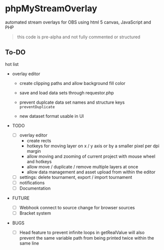 # phpMyStreamOverlay
automated stream overlays for OBS using html 5 canvas, JavaScript and PHP

> this code is pre-alpha and not fully commented or structured

## To-DO

hot list
- overlay editor
	- create clipping paths and allow background fill color
	
	- save and load data sets through requestor.php
	 - prevent duplcate data set names and structure keys `preventDuplicate`
	 - new dataset format usable in UI

- TODO
	- [ ] overlay editor
		- create rects
		- hotkeys for moving layer on x / y axis or by a smaller pixel per dpi margin
		- allow moving and zooming of current project with mouse wheel and hotkeys
		- allow move / duplicate / remove multiple layers at once
		- allow data management and asset upload from within the editor
	- [ ] settings: delete tournament, export / import tournament
	- [ ] notifications
	- [ ] Documentation
- FUTURE
	- [ ] Webhook connect to source change for browser sources
	- [ ] Bracket system
	
- BUGS
	- [ ] Head feature to prevent infinite loops in getRealValue will also prevent the same variable path from being printed twice within the same line